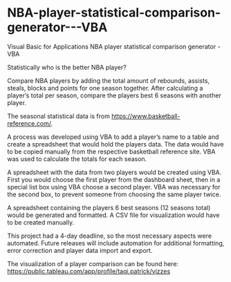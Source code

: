 # NBA-player-statistical-comparison-generator---VBA

Visual Basic for Applications
NBA player statistical comparison generator - VBA

Statistically who is the better NBA player?

Compare NBA players by adding the total amount of rebounds, assists, steals, blocks and points for one season together. After calculating a player’s total per season, compare the players best 6 seasons with another player.

The seasonal statistical data is from https://www.basketball-reference.com/.

A process was developed using VBA to add a player’s name to a table and create a spreadsheet that would hold the players data. The data would have to be copied manually from the respective basketball reference site. VBA was used to calculate the totals for each season. 

A spreadsheet with the data from two players would be created using VBA. First you would choose the first player from the dashboard sheet, then in a special list box using VBA choose a second player. VBA was necessary for the second box, to prevent someone from choosing the same player twice. 

A spreadsheet containing the players 6 best seasons (12 seasons total) would be generated and formatted. A CSV file for visualization would have to be created manually.  

This project had a 4-day deadline, so the most necessary aspects were automated. Future releases will include automation for additional formatting, error correction and player data import and export. 

The visualization of a player comparison can be found here: 
https://public.tableau.com/app/profile/taqi.patrick/vizzes


